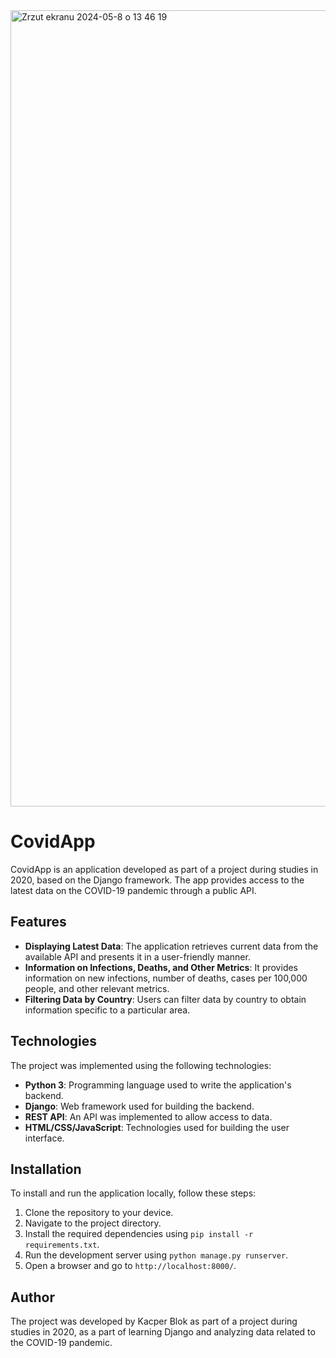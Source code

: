 <img width="1274" alt="Zrzut ekranu 2024-05-8 o 13 46 19" src="https://github.com/KacperBlok/CovidApp/assets/36439187/f664617d-7e3e-4b04-adee-5bb5c6a4e666">


# CovidApp

CovidApp is an application developed as part of a project during studies in 2020, based on the Django framework. The app provides access to the latest data on the COVID-19 pandemic through a public API.

## Features

- **Displaying Latest Data**: The application retrieves current data from the available API and presents it in a user-friendly manner.
- **Information on Infections, Deaths, and Other Metrics**: It provides information on new infections, number of deaths, cases per 100,000 people, and other relevant metrics.
- **Filtering Data by Country**: Users can filter data by country to obtain information specific to a particular area.

## Technologies

The project was implemented using the following technologies:

- **Python 3**: Programming language used to write the application's backend.
- **Django**: Web framework used for building the backend.
- **REST API**: An API was implemented to allow access to data.
- **HTML/CSS/JavaScript**: Technologies used for building the user interface.

## Installation

To install and run the application locally, follow these steps:

1. Clone the repository to your device.
2. Navigate to the project directory.
3. Install the required dependencies using `pip install -r requirements.txt`.
4. Run the development server using `python manage.py runserver`.
5. Open a browser and go to `http://localhost:8000/`.

## Author

The project was developed by Kacper Blok as part of a project during studies in 2020, as a part of learning Django and analyzing data related to the COVID-19 pandemic.
